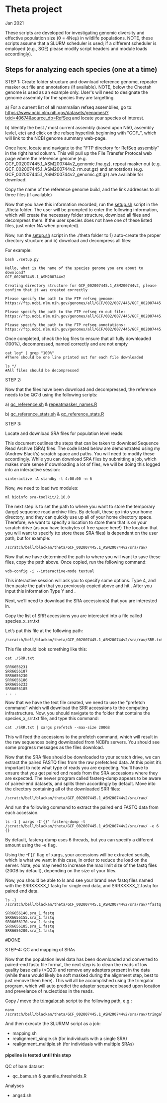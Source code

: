 # Theta project
Jan 2021

These scripts are developed for investigating genomic diversity and effective population size (θ = 4Neμ) in wildlife populations. NOTE, these scripts assume that a SLURM scheduler is used; if a different scheduler is employed (e.g., SGE) please modify script headers and module loads accordingly).

## Steps for analyzing each species (one at a time)

STEP 1: Create folder structure and download reference genome, repeater masker out file and annotations (if available). NOTE, below the Cheetah genome is used as an example only. User's will need to designate the genome assembly for the species they are targetting. 

a) For a current list of all mammalian refseq assemblies, go to: https://www.ncbi.nlm.nih.gov/datasets/genomes/?txid=40674&source_db=RefSeq
and locate your species of interest. 

b) Identify the best / most current assembly (based upon N50, assembly levlel, etc) and click on the refseq hyperlink beginning with "GCF_", which will link to the NCBI genome summary web-page. 

Once here, locate and navigate to the "FTP directory for RefSeq assembly" in the right hand column. This will pull up the File Transfer Protocal web page where the reference genome (e.g. GCF_002007445.1_ASM200744v2_genomic.fna.gz), repeat masker out (e.g. GCF_002007445.1_ASM200744v2_rm.out.gz) and annotations (e.g. GCF_002007445.1_ASM200744v2_genomic.gtf.gz) are available for download. 

Copy the name of the reference genome build, and the link addresses to all three files (if available)

Now that you have this information recorded, run the [setup.sh](./setup.sh) script in the ./theta folder. The user will be prompted to enter the following information, which will create the necessary folder structure, download all files and decompress them. If the user species does not have one of these listed files, just enter NA when prompted).

Now, run the [setup.sh](./setup.sh) script in the ./theta folder to 1) auto-create the proper directory structure and b) download and decompress all files:

For example:

```
bash ./setup.py

Hello, what is the name of the species genome you are about to download?
GCF_002007445.1_ASM200744v2

Creating directory structure for GCF_002007445.1_ASM200744v2, please confirm that it was created correctly

Please specify the path to the FTP refseq genome:
https://ftp.ncbi.nlm.nih.gov/genomes/all/GCF/002/007/445/GCF_002007445.1_ASM200744v2/GCF_002007445.1_ASM200744v2_genomic.fna.gz

Please specify the path to the FTP refseq rm out file:
https://ftp.ncbi.nlm.nih.gov/genomes/all/GCF/002/007/445/GCF_002007445.1_ASM200744v2/GCF_002007445.1_ASM200744v2_rm.out.gz

Please specify the path to the FTP refseq annotations:
https://ftp.ncbi.nlm.nih.gov/genomes/all/GCF/002/007/445/GCF_002007445.1_ASM200744v2/GCF_002007445.1_ASM200744v2_genomic.gtf.gz

```

Once completed, check the log files to ensure that all fully downloaded (100%), decompressed, named correctly and are not empty

```
cat log* | grep "100%" 
#There should be one line printed out for each file downloaded

ls */
#All files should be decompressed
```

STEP 2:

Now that the files have been download and decompressed, the reference needs to be QC'd using the following scripts:

  a) [qc_reference.sh](./qc_reference.sh) & [repeatmasker_names.R](./repeatmasker_names.R)
  
  b) [qc_reference_stats.sh](./qc_reference_stats.sh) & [qc_reference_stats.R](./qc_reference_stats.R)


STEP 3:

Locate and download SRA files for population level reads:

This document outlines the steps that can be taken to download Sequence Read Archive (SRA) files. The code listed below are demonstrated using my (Andrew Black’s) scratch space and paths. You will need to modify these accordingly. 
While you can download SRA files by submitting a job, which makes more sense if downloading a lot of files, we will be doing this logged into an interactive session:
```
sinteractive -A standby -t 4:00:00 -n 6
```

Now, we need to load two modules:
```
ml bioinfo sra-toolkit/2.10.0
```
The next step is to set the path to where you want to store the temporary (large) sequence read archive files. By default, these go into your home directory, and they can quickly use up all of your home directory space. Therefore, we want to specify a location to store them that is on your scratch drive (as you have terabytes of free space here!)
The location that you will want to specify (to store these SRA files) is dependant on the user path, but for example:
```
/scratch/bell/blackan/theta/GCF_002007445.1_ASM200744v2/sra/raw/
```
Now that we have determined the path to where you will want to save these files, copy the path above. Once copied, run the following command: 
```
vdb-config -i --interactive-mode textual
```
This interactive session will ask you to specify some options. 
Type 4, and then paste the path that you previously copied above and hit <ENTER>.
After you input this information Type Y and <ENTER>.

Next, we’ll need to download the SRA accession(s) that you are interested in.

Copy the list of SRR accessions you are interested into a file called species_x_srr.txt 

Let’s put this file at the following path:
```
/scratch/bell/blackan/theta/GCF_002007445.1_ASM200744v2/sra/raw/SRR.txt
```
This file should look something like this:
```
cat ./SRR.txt

SRR6656231
SRR6656187
SRR6656230
SRR6656186
SRR6656233
SRR6656185
. . .
```
Now that we have the text file created, we need to use the “prefetch command” which will download the SRR accessions to the computing infrastructure. 
Now, you should navigate to the folder that contains the species_x_srr.txt  file, and type this command:
```
cat ./SRR.txt | xargs prefetch --max-size 200GB
```

This will feed the accessions to the prefetch command, which will result in the raw sequences being downloaded from NCBI’s servers. You should see some progress messages as the files download.
 
Now that the SRA files should be downloaded to your scratch drive, we can extract the paired FASTQ files from the raw prefetched data. At this point it’s important to note what type of reads you are expecting. You’ll have to ensure that you get paired end reads from the SRA accessions where they are expected. The newer program called fasterq-dump appears to be aware of paired-end datasets, and splits them accordingly by default. 
Move into the directory containing all of the downloaded SRR files:
```
/scratch/bell/blackan/theta/GCF_002007445.1_ASM200744v2/sra/raw/
```
And run the following command to extract the paired end FASTQ data from each accession. 

```
ls -1 | xargs -I'{}' fasterq-dump -t /scratch/bell/blackan/theta/GCF_002007445.1_ASM200744v2/sra/raw/ -e 6 {}
```

By default, fasterq-dump uses 6 threads, but you can specify a different amount using the -e flag.

Using the -I'{}' flag of xargs, your accessions will be extracted serially, which is what we want in this case, in order to reduce the load on the server.
Note, you may need to increase the max limit size of the fastq files (20GB by default), depending on the size of your files. 

Now, you should be able to ls and see your brand new fastq files named with the SRRXXXXX_1.fastq for single end data, and SRRXXXXX_2.fastq for paired end data. 
```
ls -1 /scratch/bell/blackan/theta/GCF_002007445.1_ASM200744v2/sra/raw/*fastq

SRR6656140.sra_1.fastq  
SRR6656155.sra_1.fastq  
SRR6656170.sra_1.fastq  
SRR6656185.sra_1.fastq  
SRR6656200.sra_1.fastq
```
#DONE

STEP-4: QC and mapping of SRAs

Now that the population level data has been downloaded and converted to paired-end fastq file format, the next step is to clean the reads of low quality base calls (<Q20) and remove any adapters present in the data (while these would likely be soft masked during the alignment step, best to just remove them here). This will all be accomplished using the trimgalor program, which will auto predict the adapter sequence based upon location and prevelance of nucleotides in the reads.

Copy / move the [trimgalor.sh](./trimgalore.sh) script to the following path, e.g.:
```
nano /scratch/bell/blackan/theta/GCF_002007445.1_ASM200744v2/sra/raw/trimgalore.sh
```
And then execute the SLURMM script as a job:



- mapping.sh
- realignment_single.sh (for individuals with a single SRA)
- realignment_multiple.sh (for individuals with multiple SRAs)

#### pipeline is tested until this step ####
QC of bam dataset
- qc_bams.sh & quantile_thresholds.R



Analyses
- angsd.sh



